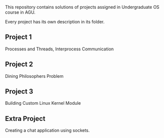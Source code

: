 This repository contains solutions of projects assigned in Undergraduate OS course in AGU.

Every project has its own description in its folder.

## Project 1
Processes and Threads, Interprocess Communication

## Project 2
Dining Philosophers Problem

## Project 3
Building Custom Linux Kernel Module

## Extra Project
Creating a chat application using sockets.
